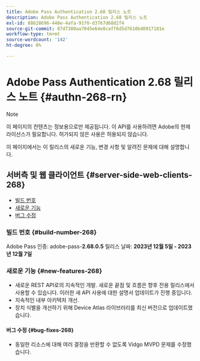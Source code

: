 ```yaml
---
title: Adobe Pass Authentication 2.68 릴리스 노트
description: Adobe Pass Authentication 2.68 릴리스 노트
exl-id: 88628696-448e-4afa-91f0-d3767d68d2f4
source-git-commit: 87d7380aa7045e64e8caff6d5d7610bd0917181e
workflow-type: tm+mt
source-wordcount: '142'
ht-degree: 0%

---
```


# Adobe Pass Authentication 2.68 릴리스 노트 {#authn-268-rn}

>[!NOTE]
>
>이 페이지의 컨텐츠는 정보용으로만 제공됩니다. 이 API를 사용하려면 Adobe의 현재 라이선스가 필요합니다. 허가되지 않은 사용은 허용되지 않습니다.

이 페이지에서는 이 릴리스의 새로운 기능, 변경 사항 및 알려진 문제에 대해 설명합니다.

## 서버측 및 웹 클라이언트 {#server-side-web-clients-268}

* [빌드 번호](#build-number-268)
* [새로운 기능](#new-features-268)
* [버그 수정](#bug-fixes-268)

### 빌드 번호 {#build-number-268}

Adobe Pass 인증: adobe-pass-**2.68.0.5**
릴리스 날짜: **2023년 12월 5일 - 2023년 12월 7일**

### 새로운 기능 {#new-features-268}

* 새로운 REST API로의 지속적인 개발. 새로운 끝점 및 흐름은 향후 전용 릴리스에서 사용할 수 있습니다. 이러한 새 API 사용에 대한 설명서 업데이트가 진행 중입니다.
* 지속적인 내부 아키텍처 개선.
* 장치 식별을 개선하기 위해 Device Atlas 라이브러리를 최신 버전으로 업데이트했습니다.

#### 버그 수정 {#bug-fixes-268}

* 동일한 리소스에 대해 여러 결정을 반환할 수 없도록 Vidgo MVPD 문제를 수정했습니다.
